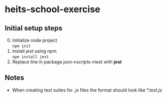 # heits-school-exercise

## Initial setup steps
0. Initialize node project \
    `npm init`
1. Install *jest* using npm \
    `npm install jest`
2. Replace line in package.json->scripts->test with **jest**

## Notes
* When creating test suites for *.js* files the format should look like *\*.test.js* 
